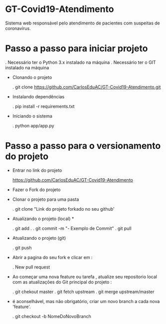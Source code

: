 # GT-Covid19-Atendimento
Sistema web responsável pelo atendimento de pacientes com suspeitas de coronavírus.

# Passo a passo para iniciar projeto
. Necessário ter o Python 3.x instalado na máquina
. Necessário ter o GIT instalado na máquina

- Clonando o projeto

    . git clone https://github.com/CarlosEduAC/GT-Covid19-Atendimento.git

- Instalando dependências 

    . pip install -r requirements.txt

- Iniciando o sistema

    . python app/app.py

# Passo a passo para o versionamento do projeto

- Entrar no link do projeto 
    
    https://github.com/CarlosEduAC/GT-Covid19-Atendimento

- Fazer o Fork do projeto

- Clonar o projeto para uma pasta

    . git clone "Link do projeto forkado no seu github'

- Atualizando o projeto (local) *

    . git add .
    . git commit -m "- Exemplo de Commit"
    . git pull

- Atualizando o projeto (git)

    . git push

- Abrir a pagina do seu fork e clicar em :
    
    . New pull request

- Ao começar uma nova feature ou tarefa , atualize seu repositorio local com as atualizações do Git principal do projeto :

    . git chekout master 
    . git fetch upstream 
    . git merge upstream/master


* é aconselhável, mas não obrigatório, criar um novo branch a cada nova 'feature'.
    
    . git checkout -b NomeDoNovoBranch
